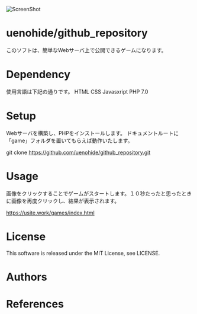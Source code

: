 ![ScreenShot](https://github.com/uenohide/github_repository/tree/master/games/img/9310.png)
# uenohide/github_repository
このソフトは、簡単なWebサーバ上で公開できるゲームになります。

# Dependency

使用言語は下記の通りです。
HTML
CSS
Javasxript
PHP 7.0

# Setup
Webサーバを構築し、PHPをインストールします。
ドキュメントルートに「game」フォルダを置いてもらえば動作いたします。

git clone https://github.com/uenohide/github_repository.git

# Usage
画像をクリックすることでゲームがスタートします。１０秒たったと思ったときに画像を再度クリックし、結果が表示されます。

https://usite.work/games/index.html

# License
This software is released under the MIT License, see LICENSE.

# Authors

# References


